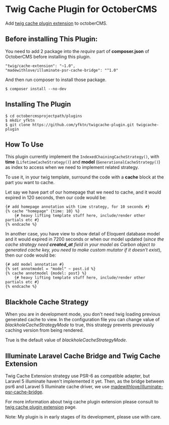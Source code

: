 # Twig Cache Plugin for OctoberCMS

Add [twig cache plugin extension](https://github.com/twigphp/twig-cache-extension) to octoberCMS.

## Before installing This Plugin:
You need to add 2 package into the *require* part of **composer.json** of OctoberCMS before installing this plugin.

```
"twig/cache-extension": "~1.0",
"madewithlove/illuminate-psr-cache-bridge": "^1.0"
```

And then run composer to install those package.

```
$ composer install --no-dev
```
## Installing The Plugin

```
$ cd octobercmsprojectpath/plugins
$ mkdir yfktn
$ git clone https://github.com/yfktn/twigcache-plugin.git twigcache-plugin
```

## How To Use

This plugin currently implement the ```IndexedChainingCacheStrategy()```, with **time** (```LifetimeCacheStrategy()```) and **model** (```GenerationalCacheStrategy()```) as index to access when we need to implement related strategy.

To use it, in your twig template, surround the code with a **cache** block at the part you want to cache.

Let say we have part of our homepage that we need to cache, and it would expired in 120 seconds, then our code would be:

```
{# add homepage annotation with time strategy, for 10 seconds #}
{% cache "homepage" {time: 10} %}
    {# heavy lifting template stuff here, include/render other partials etc #}
{% endcache %}
``` 

In another case, you have view to show detail of Eloquent database model and it would expired in 7200 seconds or when our model updated (*since the cache strategy need **created_at** field in your model as Carbon object to generated cache key, you need to make custom mutator if it doesn't exist*), then our code would be:

```
{# add model annotation #}
{% set annotmodel = "model" ~ post.id %}
{% cache annotmodel {model: post} %}
    {# heavy lifting template stuff here, include/render other partials etc #}
{% endcache %}
``` 

## Blackhole Cache Strategy

When you are in development mode, you don't need twig loading previous generated cache to view. In the configuration file you can change value of *blackholeCacheStrategyMode* to true, this strategy prevents previously caching version from being rendered.

True is the default value of *blackholeCacheStrategyMode*.

## Illuminate Laravel Cache Bridge and Twig Cache Extension

Twig Cache Extension strategy use PSR-6 as compatible adapter, but Laravel 5 illuminate haven't implemented it yet. Then, as the bridge between psr6 and Laravel 5 Illuminate cache driver, we use [madewithlove/illuminate-psr-cache-bridge](https://github.com/madewithlove/illuminate-psr-cache-bridge).

For more information about twig cache plugin extension please consult to [twig cache plugin extension](https://github.com/twigphp/twig-cache-extension) page.

Note: My plugin is in early stages of its development, please use with care.
